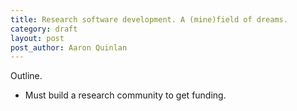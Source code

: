 ```yaml
---
title: Research software development. A (mine)field of dreams.
category: draft
layout: post
post_author: Aaron Quinlan
---
```

Outline.

- Must build a research community to get funding.